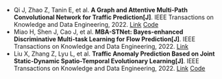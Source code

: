 * Qi J, Zhao Z, Tanin E, et al. <b>A Graph and Attentive Multi-Path Convolutional Network for Traffic Prediction[J]</b>. IEEE Transactions on Knowledge and Data Engineering, 2022. [Link](https://ieeexplore.ieee.org/abstract/document/9786854) [Code](https://github.com/alvinzhaowei/GAMCN)
* Miao H, Shen J, Cao J, et al. <b>MBA-STNet: Bayes-enhanced Discriminative Multi-task Learning for Flow Prediction[J]</b>. IEEE Transactions on Knowledge and Data Engineering, 2022. [Link](https://ieeexplore.ieee.org/abstract/document/9786834)
* Liu X, Zhang Z, Lyu L, et al. <b>Traffic Anomaly Prediction Based on Joint Static-Dynamic Spatio-Temporal Evolutionary Learning[J]</b>. IEEE Transactions on Knowledge and Data Engineering, 2022. [Link](https://ieeexplore.ieee.org/abstract/document/9711930/) [Code](https://github.com/zwzhangzzz/SNIPER)
